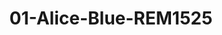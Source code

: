 ---
title: 01-Alice-Blue-REM1525
image: 01-Alice-Blue-REM1525.jpg
brand: rembo-styling
layout: vestito
---